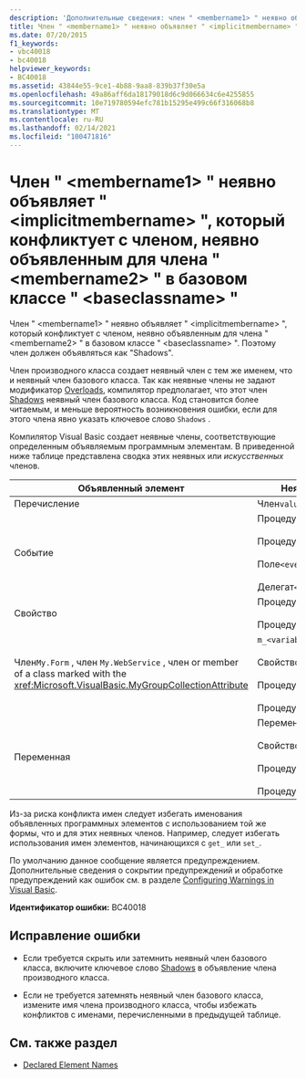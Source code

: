 ```yaml
---
description: 'Дополнительные сведения: член " <membername1> " неявно объявляет " <implicitmembername> ", который конфликтует с членом, неявно объявленным для члена " <membername2> " в базовом классе " <baseclassname> "'
title: Член " <membername1> " неявно объявляет " <implicitmembername> ", который конфликтует с членом, неявно объявленным для члена " <membername2> " в базовом классе " <baseclassname> "
ms.date: 07/20/2015
f1_keywords:
- vbc40018
- bc40018
helpviewer_keywords:
- BC40018
ms.assetid: 43844e55-9ce1-4b88-9aa8-839b37f30e5a
ms.openlocfilehash: 49a86aff6da18179018d6c9d066634c6e4255855
ms.sourcegitcommit: 10e719780594efc781b15295e499c66f316068b8
ms.translationtype: MT
ms.contentlocale: ru-RU
ms.lasthandoff: 02/14/2021
ms.locfileid: "100471816"
---
```

# <a name="member-membername1-implicitly-declares-implicitmembername-which-conflicts-with-a-member-implicitly-declared-for-member-membername2-in-the-base-class-baseclassname"></a>Член " \<membername1> " неявно объявляет " \<implicitmembername> ", который конфликтует с членом, неявно объявленным для члена " \<membername2> " в базовом классе " \<baseclassname> "

Член " \<membername1> " неявно объявляет " \<implicitmembername> ", который конфликтует с членом, неявно объявленным для члена " \<membername2> " в базовом классе " \<baseclassname> ". Поэтому член должен объявляться как "Shadows".  
  
 Член производного класса создает неявный член с тем же именем, что и неявный член базового класса. Так как неявные члены не задают модификатор [Overloads](../language-reference/modifiers/overloads.md), компилятор предполагает, что этот член [Shadows](../language-reference/modifiers/shadows.md) неявный член базового класса. Код становится более читаемым, и меньше вероятность возникновения ошибки, если для этого члена явно указать ключевое слово `Shadows` .  
  
 Компилятор Visual Basic создает неявные члены, соответствующие определенным объявляемым программным элементам. В приведенной ниже таблице представлена сводка этих неявных или *искусственных* членов.  
  
|Объявленный элемент|Неявно созданные члены|  
|----------------------|--------------------------------|  
|Перечисление|Член`value__`|  
|Событие|Процедура`add_<eventname>`<br /><br /> Процедура`remove_<eventname>`<br /><br /> Поле`<eventname>Event`<br /><br /> Делегат`<eventname>EventHandler`|  
|Свойство|Процедура`get_<propertyname>`<br /><br /> Процедура`set_<propertyname>`|  
|Член`My.Form` , член `My.WebService` , член or member of a class marked with the <xref:Microsoft.VisualBasic.MyGroupCollectionAttribute>|`m_<variablename>``Static`переменная<br /><br /> Свойство`<variablename>`<br /><br /> Процедура`get_<variablename>`<br /><br /> Процедура`set_<variablename>`|  
|Переменная|Переменная<br /><br /> Свойство`<variablename>`<br /><br /> Процедура`get_<variablename>`<br /><br /> Процедура`set_<variablename>`|  
  
 Из-за риска конфликта имен следует избегать именования объявленных программных элементов с использованием той же формы, что и для этих неявных членов. Например, следует избегать использования имен элементов, начинающихся с `get_` или `set_`.  
  
 По умолчанию данное сообщение является предупреждением. Дополнительные сведения о сокрытии предупреждений и обработке предупреждений как ошибок см. в разделе [Configuring Warnings in Visual Basic](/visualstudio/ide/configuring-warnings-in-visual-basic).  
  
 **Идентификатор ошибки:** BC40018  
  
## <a name="to-correct-this-error"></a>Исправление ошибки  
  
- Если требуется скрыть или затемнить неявный член базового класса, включите ключевое слово [Shadows](../language-reference/modifiers/shadows.md) в объявление члена производного класса.  
  
- Если не требуется затемнять неявный член базового класса, измените имя члена производного класса, чтобы избежать конфликтов с именами, перечисленными в предыдущей таблице.  
  
## <a name="see-also"></a>См. также раздел

- [Declared Element Names](../programming-guide/language-features/declared-elements/declared-element-names.md)
